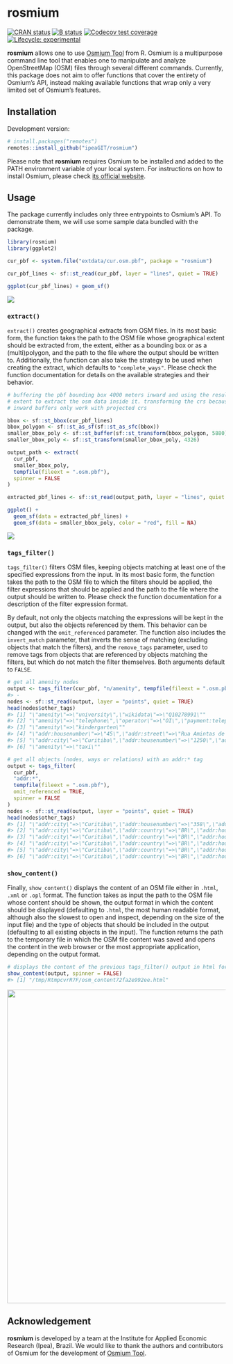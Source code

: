 
# rosmium

[![CRAN
status](https://www.r-pkg.org/badges/version/rosmium)](https://CRAN.R-project.org/package=rosmium)
[![B
status](https://github.com/ipeaGIT/rosmium/workflows/check/badge.svg)](https://github.com/ipeaGIT/rosmium/actions?query=workflow%3Acheck)
[![Codecov test
coverage](https://codecov.io/gh/ipeaGIT/rosmium/branch/main/graph/badge.svg)](https://app.codecov.io/gh/ipeaGIT/rosmium?branch=main)
[![Lifecycle:
experimental](https://img.shields.io/badge/lifecycle-experimental-orange.svg)](https://lifecycle.r-lib.org/articles/stages.html)

**rosmium** allows one to use [Osmium
Tool](https://osmcode.org/osmium-tool/) from R. Osmium is a multipurpose
command line tool that enables one to manipulate and analyze
OpenStreetMap (OSM) files through several different commands. Currently,
this package does not aim to offer functions that cover the entirety of
Osmium’s API, instead making available functions that wrap only a very
limited set of Osmium’s features.

## Installation

Development version:

``` r
# install.packages("remotes")
remotes::install_github("ipeaGIT/rosmium")
```

Please note that **rosmium** requires Osmium to be installed and added
to the PATH environment variable of your local system. For instructions
on how to install Osmium, please check [its official
website](https://osmcode.org/osmium-tool/#download).

## Usage

The package currently includes only three entrypoints to Osmium’s API.
To demonstrate them, we will use some sample data bundled with the
package.

``` r
library(rosmium)
library(ggplot2)

cur_pbf <- system.file("extdata/cur.osm.pbf", package = "rosmium")

cur_pbf_lines <- sf::st_read(cur_pbf, layer = "lines", quiet = TRUE)

ggplot(cur_pbf_lines) + geom_sf()
```

![](man/figures/README-unnamed-chunk-2-1.png)<!-- -->

### `extract()`

`extract()` creates geographical extracts from OSM files. In its most
basic form, the function takes the path to the OSM file whose
geographical extent should be extracted from, the extent, either as a
bounding box or as a (multi)polygon, and the path to the file where the
output should be written to. Additionally, the function can also take
the strategy to be used when creating the extract, which defaults to
`"complete_ways"`. Please check the function documentation for details
on the available strategies and their behavior.

``` r
# buffering the pbf bounding box 4000 meters inward and using the result
# extent to extract the osm data inside it. transforming the crs because
# inward buffers only work with projected crs

bbox <- sf::st_bbox(cur_pbf_lines)
bbox_polygon <- sf::st_as_sf(sf::st_as_sfc(bbox))
smaller_bbox_poly <- sf::st_buffer(sf::st_transform(bbox_polygon, 5880), -4000)
smaller_bbox_poly <- sf::st_transform(smaller_bbox_poly, 4326)

output_path <- extract(
  cur_pbf,
  smaller_bbox_poly,
  tempfile(fileext = ".osm.pbf"),
  spinner = FALSE
)

extracted_pbf_lines <- sf::st_read(output_path, layer = "lines", quiet = TRUE)

ggplot() +
  geom_sf(data = extracted_pbf_lines) +
  geom_sf(data = smaller_bbox_poly, color = "red", fill = NA)
```

![](man/figures/README-unnamed-chunk-3-1.png)<!-- -->

### `tags_filter()`

`tags_filter()` filters OSM files, keeping objects matching at least one
of the specified expressions from the input. In its most basic form, the
function takes the path to the OSM file to which the filters should be
applied, the filter expressions that should be applied and the path to
the file where the output should be written to. Please check the
function documentation for a description of the filter expression
format.

By default, not only the objects matching the expressions will be kept
in the output, but also the objects referenced by them. This behavior
can be changed with the `omit_referenced` parameter. The function also
includes the `invert_match` parameter, that inverts the sense of
matching (excluding objects that match the filters), and the
`remove_tags` parameter, used to remove tags from objects that are
referenced by objects matching the filters, but which do not match the
filter themselves. Both arguments default to `FALSE`.

``` r
# get all amenity nodes
output <- tags_filter(cur_pbf, "n/amenity", tempfile(fileext = ".osm.pbf"))
#> - 
nodes <- sf::st_read(output, layer = "points", quiet = TRUE)
head(nodes$other_tags)
#> [1] "\"amenity\"=>\"university\",\"wikidata\"=>\"Q10278991\""                                                                  
#> [2] "\"amenity\"=>\"telephone\",\"operator\"=>\"OI\",\"payment:telephone_cards\"=>\"yes\""                                     
#> [3] "\"amenity\"=>\"kindergarten\""                                                                                            
#> [4] "\"addr:housenumber\"=>\"45\",\"addr:street\"=>\"Rua Amintas de Barros\",\"amenity\"=>\"restaurant\",\"cuisine\"=>\"arab\""
#> [5] "\"addr:city\"=>\"Curitiba\",\"addr:housenumber\"=>\"1250\",\"addr:street\"=>\"Rua 7 de Abril\",\"amenity\"=>\"pub\""      
#> [6] "\"amenity\"=>\"taxi\""

# get all objects (nodes, ways or relations) with an addr:* tag
output <- tags_filter(
  cur_pbf,
  "addr:*",
  tempfile(fileext = ".osm.pbf"),
  omit_referenced = TRUE,
  spinner = FALSE
)
nodes <- sf::st_read(output, layer = "points", quiet = TRUE)
head(nodes$other_tags)
#> [1] "\"addr:city\"=>\"Curitiba\",\"addr:housenumber\"=>\"358\",\"addr:postcode\"=>\"80510-190\",\"addr:street\"=>\"Rua Mateus Leme\",\"addr:suburb\"=>\"Centro Cívico\",\"brand\"=>\"Ibis\",\"brand:wikidata\"=>\"Q920166\",\"brand:wikipedia\"=>\"en:Ibis (hotel)\",\"tourism\"=>\"hotel\""
#> [2] "\"addr:city\"=>\"Curitiba\",\"addr:country\"=>\"BR\",\"addr:housenumber\"=>\"1975\",\"addr:street\"=>\"Avenida Marechal Deodoro\""                                                                                                                                                     
#> [3] "\"addr:city\"=>\"Curitiba\",\"addr:country\"=>\"BR\",\"addr:housenumber\"=>\"2085\",\"addr:street\"=>\"Avenida Marechal Deodoro\""                                                                                                                                                     
#> [4] "\"addr:city\"=>\"Curitiba\",\"addr:country\"=>\"BR\",\"addr:housenumber\"=>\"1976\",\"addr:street\"=>\"Avenida Marechal Deodoro\""                                                                                                                                                     
#> [5] "\"addr:city\"=>\"Curitiba\",\"addr:country\"=>\"BR\",\"addr:housenumber\"=>\"2086\",\"addr:street\"=>\"Avenida Marechal Deodoro\""                                                                                                                                                     
#> [6] "\"addr:city\"=>\"Curitiba\",\"addr:country\"=>\"BR\",\"addr:housenumber\"=>\"965\",\"addr:street\"=>\"Rua José de Alencar\""
```

### `show_content()`

Finally, `show_content()` displays the content of an OSM file either in
`.html`, `.xml` or `.opl` format. The function takes as input the path
to the OSM file whose content should be shown, the output format in
which the content should be displayed (defaulting to `.html`, the most
human readable format, although also the slowest to open and inspect,
depending on the size of the input file) and the type of objects that
should be included in the output (defaulting to all existing objects in
the input). The function returns the path to the temporary file in which
the OSM file content was saved and opens the content in the web browser
or the most appropriate application, depending on the output format.

``` r
# displays the content of the previous tags_filter() output in html format
show_content(output, spinner = FALSE)
#> [1] "/tmp/RtmpcvrR7F/osm_content72fa2e992ee.html"
```

<img src="man/figures/filtered_file_content.png" width="721" />

## Acknowledgement

**rosmium** is developed by a team at the Institute for Applied Economic
Research (Ipea), Brazil. We would like to thank the authors and
contributors of Osmium for the development of [Osmium
Tool](https://github.com/osmcode/osmium-tool).
